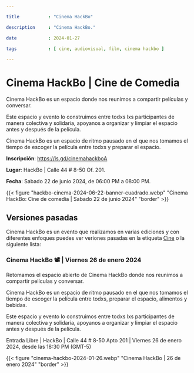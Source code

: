 ```yaml
---

title           : "Cinema HackBo"

description     : "Cinema HackBo."

date            : 2024-01-27

tags            : [ cine, audiovisual, film, cinema hackbo ]

---
```


# Cinema HackBo | Cine de Comedia

Cinema HackBo es un espacio
donde nos reunimos a compartir películas y conversar.

Este espacio y evento lo construimos entre todxs lxs participantes de manera colectiva y solidaria,
apoyanos a organizar y limpiar el espacio antes y después de la película.

Cinema HackBo es un espacio de ritmo pausado en el que nos tomamos el tiempo
de escoger la película entre todxs y preparar el espacio.

**Inscripción**: https://is.gd/cinemahackboA

**Lugar**: HackBo | Calle 44 # 8-50 Of. 201.

**Fecha**: Sabado 22 de junio 2024, de 06:00 PM a 08:00 PM.

{{< figure "hackbo-cinema-2024-06-22-banner-cuadrado.webp" "Cinema HackBo: Cine de comedia | Sabado 22 de junio 2024" "border" >}}


## Versiones pasadas

Cinema HackBo es un evento que realizamos en varias ediciones y con diferentes enfoques
puedes ver veriones pasadas en la etiqueta [Cine](https://hackbo.org/tags/cine/) o la siguiente lista:

### Cinema HackBo 📽 | Viernes 26 de enero 2024 

Retomamos el espacio abierto de Cinema HackBo
donde nos reunimos a compartir películas y conversar.

Cinema HackBo es un espacio de ritmo pausado en el que nos tomamos el tiempo
de escoger la película entre todxs, preparar el espacio, alimentos y bebidas.

Este espacio y evento lo construimos entre todxs lxs participantes de manera colectiva y solidaria,
apoyanos a organizar y limpiar el espacio antes y después de la película.

Entrada Libre | HackBo | Calle 44 # 8-50 Apto 201 | Viernes 26 de enero 2024, desde las 18:30 PM (GMT-5)

{{< figure "cinema-hackbo-2024-01-26.webp" "Cinema HackBo | 26 de enero 2024" "border" >}}

